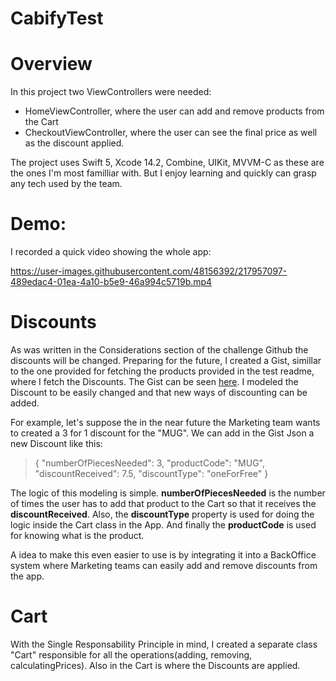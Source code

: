 # CabifyTest

# Overview
In this project two ViewControllers were needed:
- HomeViewController, where the user can add and remove products from the Cart
- CheckoutViewController, where the user can see the final price as well as the discount applied.

The project uses Swift 5, Xcode 14.2, Combine, UIKit, MVVM-C as these are the ones I'm most familliar with. But I enjoy learning and quickly can grasp any tech used by the team.

# Demo:
I recorded a quick video showing the whole app:


https://user-images.githubusercontent.com/48156392/217957097-489edac4-01ea-4a10-b5e9-46a994c5719b.mp4



# Discounts

As was written in the Considerations section of the challenge Github the discounts will be changed. Preparing for the future, I created a Gist,
simillar to the one provided for fetching the products provided in the test readme, where I fetch the Discounts. The Gist can be seen [here](https://gist.githubusercontent.com/pmrmoura/83a724e28ec78cac9ea930068681c78b/raw/b4966a5d64b6482605c21217ef03e13c6f5ee72d/Discounts.json).
I modeled the Discount to be easily changed and that new ways of discounting can be added.

For example, let's suppose the in the near future the Marketing team wants to created a 3 for 1 discount for the "MUG". We can add in the Gist Json a new Discount like this:

>  {
      "numberOfPiecesNeeded": 3,
      "productCode": "MUG",
      "discountReceived": 7.5,
      "discountType": "oneForFree"
  }
  
  The logic of this modeling is simple. **numberOfPiecesNeeded** is the number of times the user has to add that product to the Cart so that it receives the
  **discountReceived**. Also, the **discountType** property is used for doing the logic inside the Cart class in the App. And finally the **productCode** is used
  for knowing what is the product.
  
A idea to make this even easier to use is by integrating it into a BackOffice system where Marketing teams can easily add and remove discounts from the app.
  
  
# Cart

With the Single Responsability Principle in mind, I created a separate class "Cart" responsible for all the operations(adding, removing, calculatingPrices). Also in the Cart is where the Discounts are applied.
